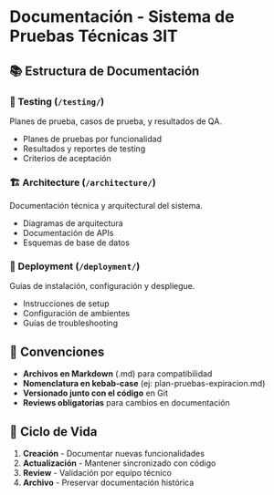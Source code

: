 # Documentación - Sistema de Pruebas Técnicas 3IT

## 📚 Estructura de Documentación

### 🧪 Testing (`/testing/`)
Planes de prueba, casos de prueba, y resultados de QA.
- Planes de pruebas por funcionalidad
- Resultados y reportes de testing
- Criterios de aceptación

### 🏗️ Architecture (`/architecture/`)
Documentación técnica y arquitectural del sistema.
- Diagramas de arquitectura
- Documentación de APIs
- Esquemas de base de datos

### 🚀 Deployment (`/deployment/`)
Guías de instalación, configuración y despliegue.
- Instrucciones de setup
- Configuración de ambientes
- Guías de troubleshooting

## 📝 Convenciones
- **Archivos en Markdown** (.md) para compatibilidad
- **Nomenclatura en kebab-case** (ej: plan-pruebas-expiracion.md)
- **Versionado junto con el código** en Git
- **Reviews obligatorias** para cambios en documentación

## 🔄 Ciclo de Vida
1. **Creación** - Documentar nuevas funcionalidades
2. **Actualización** - Mantener sincronizado con código
3. **Review** - Validación por equipo técnico
4. **Archivo** - Preservar documentación histórica